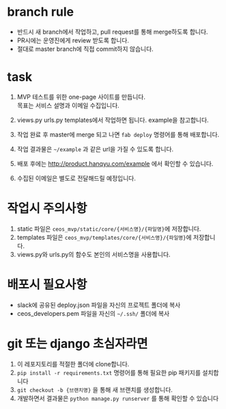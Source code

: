 # branch rule
- 반드시 새 branch에서 작업하고, pull request를 통해 merge하도록 합니다.
- PR시에는 운영진에게 review 받도록 합니다.
- 절대로 master branch에 직접 commit하지 않습니다.

# task
1. MVP 테스트를 위한 one-page 사이트를 만듭니다. \
목표는 서비스 설명과 이메일 수집입니다.

2. views.py urls.py templates에서 작업하면 됩니다. example을 참고합니다.
3. 작업 완료 후 master에 merge 되고 나면 `fab deploy` 명령어를 통해 배포합니다.
4. 작업 결과물은 `~/example` 과 같은 url을 가질 수 있도록 합니다.
5. 배포 후에는 http://product.hanqyu.com/example 에서 확인할 수 있습니다.
6. 수집된 이메일은 별도로 전달해드릴 예정입니다.

# 작업시 주의사항
1. static 파일은 `ceos_mvp/static/core/{서비스명}/{파일명}`에 저장합니다.
2. templates 파일은 `ceos_mvp/templates/core/{서비스명}/{파일명}`에 저장합니다.
3. views.py와 urls.py의 함수도 본인의 서비스명을 사용합니다.


# 배포시 필요사항
- slack에 공유된 deploy.json 파일을 자신의 프로젝트 폴더에 복사
- ceos_developers.pem 파일을 자신의 `~/.ssh/` 폴더에 복사


# git 또는 django 초심자라면
1. 이 레포지토리를 적절한 폴더에 clone합니다.
2. `pip install -r requirements.txt` 명령어를 통해 필요한 pip 패키지를 설치합니다
3. `git checkout -b {브랜치명}` 을 통해 새 브랜치를 생성합니다.
4. 개발하면서 결과물은 `python manage.py runserver` 를 통해 확인할 수 있습니다